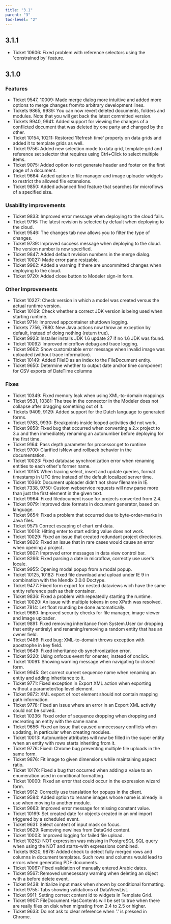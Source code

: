 ```yaml
---
title: "3.1"
parent: "3"
toc-level: "2"
---
```


## 3.1.1

* Ticket 10606: Fixed problem with reference selectors using the 'constrained by' feature.

## 3.1.0

### Features

* Ticket 9547, 10009: Made merge dialog more intuitive and added more options to merge changes from/to arbitrary development lines.
* Tickets 9865, 9939: You can now revert deleted documents, folders and modules. Note that you will get back the latest committed version.
* Tickets 9940, 9941: Added support for viewing the changes of a conflicted document that was deleted by one party and changed by the other.
* Ticket 10154, 10211: Restored 'Refresh time' property on data grids and added it to template grids as well.
* Ticket 9756: Added new selection mode to data grid, template grid and reference set selector that requires using Ctrl+Click to select multiple items.
* Ticket 9075: Added option to not generate header and footer on the first page of a document.
* Ticket 9664: Added option to file manager and image uploader widgets to restrict the allowed file extensions.
* Ticket 9850: Added advanced find feature that searches for microflows of a specified size.

### Usability improvements

* Ticket 9833: Improved error message when deploying to the cloud fails.
* Ticket 9716: The latest revision is selected by default when deploying to the cloud.
* Ticket 9546: The changes tab now allows you to filter the type of changes.
* Ticket 9739: Improved success message when deploying to the cloud. The version number is now specified.
* Ticket 9847: Added default revision numbers in the merge dialog.
* Ticket 10027: Made error pane resizable.
* Ticket 9962: Added a warning if there are uncommitted changes when deploying to the cloud.
* Ticket 9720: Added close button to Modeler sign-in form.

### Other improvements

* Ticket 10227: Check version in which a model was created versus the actual runtime version.
* Ticket 10109: Check whether a correct JDK version is being used when starting runtime.
* Ticket 9714: Improved appcontainer shutdown logging.
* Tickets 7756, 7680: New Java actions now throw an exception by default, instead of doing nothing (return true).
* Ticket 9923: Installer installs JDK 1.6 update 27 if no 1.6 JDK was found.
* Ticket 10092: Improved microflow debug and trace logging.
* Ticket 9662: Show customizable error message when invalid image was uploaded (without trace information).
* Ticket 10149: Added FileID as an index to the FileDocument entity.
* Ticket 9650: Determine whether to output date and/or time component for CSV exports of DateTime columns

### Fixes

* Ticket 10349: Fixed memory leak when using XML-to-domain mappings
* Ticket 9531, 10381: The tree in the connector in the Modeler does not collapse after dragging something out of it.
* Tickets 9409, 9129: Added support for the Dutch language to generated forms.
* Ticket 9783, 9930: Breakpoints inside looped activities did not work.
* Ticket 9858: Fixed bug that occurred when converting a 2.x project to 3.x and then immediately renaming an autonumber before deploying for the first time.
* Ticket 9164: Pass depth parameter for processor.get to runtime
* Ticket 9700: Clarified isNew and rollback behavior in the documentation.
* Ticket 10023: Fixed database synchronization error when renaming entities to each other's former name.
* Ticket 10151: When tracing select, insert and update queries, format timestamp in UTC time instead of the default localized server time.
* Ticket 10360: Document uploader didn't not show filename in IE.
* Ticket 7338, 9750: Custom webservice requests will now parse more than just the first element in the given text.
* Ticket 9964: Fixed filedocument issue for projects converted from 2.4.
* Ticket 9079: Improved date formats in document generator, based on language.
* Ticket 9654: Fixed a problem that occurred due to byte-order-marks in Java files.
* Ticket 9571: Correct escaping of chart xml data.
* Ticket 10018: Hitting enter to start editing value does not work.
* Ticket 10029: Fixed an issue that created redundant project directories.
* Ticket 9826: Fixed an issue that in rare cases would cause an error when opening a project.
* Ticket 9807: Improved error messages in data view control bar.
* Ticket 8266: Fixed parsing a date in microflow, correctly use user's locale.
* Ticket 9955: Opening modal popup from a modal popup.
* Ticket 10125, 10182: Fixed file download and upload under IE 9 in combination with the Mendix 3.0.0 Doctype.
* Ticket 9477: Fixed form export for nested dataviews wich have the same entity reference path as their container.
* Ticket 9836: Fixed a problem with repeatedly starting the runtime.
* Ticket 10020: An issue with multiple tokens in one XPath was resolved.
* Ticket 7814: Let float rounding be done automatically.
* Ticket 9660: Improved security checks for file manager, image viewer and image uploader.
* Ticket 9891: Fixed removing inheritance from System.User (or dropping that entity entirely) and renaming/removing a random entity that has an owner field.
* Ticket 9486: Fixed bug: XML-to-domain throws exception with apostrophe in key field.
* Ticket 9649: Fixed inheritance db synchronization error.
* Ticket 9220: Using onfocus event for onenter, instead of onclick.
* Ticket 10091: Showing warning message when navigating to closed form.
* Ticket 9945: Get correct current sequence name when renaming an entity and adding inheritance to it.
* Ticket 9771: Fixed exception in Export XML action when exporting without a parameter/top level element.
* Ticket 9872: XML export of root element should not contain mapping path information.
* Ticket 9778: Fixed an issue where an error in an Export XML activity could not be solved.
* Ticket 10336: Fixed order of sequence dropping when dropping and recreating an entity with the same name.
* Ticket 9656: Fixed an issue that caused unnecessary conflicts when updating, in particular when creating modules.
* Ticket 10013: Autonumber attributes will now be filled in the super entity when an entity with rows starts inheriting from it.
* Ticket 9776: Fixed: Chrome bug preventing multiple file uploads in the same form.
* Ticket 9876: Fit image to given dimensions while maintaining aspect ratio.
* Ticket 10176: Fixed a bug that occurred when adding a value to an enumeration used in conditional formatting.
* Ticket 10000: Fixed an error that could occur in the expression wizard form.
* Ticket 9912: Correctly use translation for popups in the client.
* Ticket 9584: Added option to rename images whose name is already in use when moving to another module.
* Ticket 9663: Improved error message for missing constant value.
* Ticket 10169: Set created date for objects created in an xml import triggered by a scheduled event.
* Ticket 9631: Select content of input mask on focus.
* Ticket 9629: Removing newlines from DataGrid content.
* Ticket 10003: Improved logging for failed file upload.
* Ticket 10252: NOT expression was missing in PostgreSQL SQL query when using the NOT and starts-with expressions combined.
* Tickets 9820, 9878: Added check to detect fully merged rows and columns in document templates. Such rows and columns would lead to errors when generating PDF documents.
* Ticket 10067: Fixed validation of manually entered Arabic dates.
* Ticket 9567: Removed unnecessary warning when deleting an object with a before delete event.
* Ticket 9438: Initialize input mask when shown by conditional formatting.
* Ticket 9755: Tabs showing validations of DataViewList.
* Ticket 9911: Setting correct content id to widgets in Template Grid.
* Ticket 9907: FileDocument.HasContents will be set to true when there are really files on disk when migrating from 2.4 to 2.5 or higher.
* Ticket 9633: Do not ask to clear reference when '.' is pressed in Chrome.
